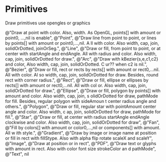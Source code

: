 Primitives
==========

Draw primitives use opengles or graphics

@"Draw at point with color. Also, width. As OpenGL, points[] with amount or point0, ...,nil is enable",
@"Point",
@"Draw line from point to point, or lines by points[] with amount or point0,...,nil. A ll with color. Also width, cap, join, solidOrDotted, joinOrSeg.",
@"Line",
@"Draw or fill, from point to point, or at center with startAngle and endAngle. All with radius and color. Also width, cap, join, solidOrDotted for draw.",
@"Arc",
@"Draw with kBezier{s,e,c1,c2} and color, Also width, cap, join, solidOrDotted. C ur?? when c2 is nil.",
@"Bezier",
@"Draw or fill, rect or rects by rects[] with amount or rect0,...nil. All with color. Al so width, cap, join, solidOrDotted for draw. Besides, round rect with corner radius.", @"Rect",
@"Draw or fill, ellipse or ellipses by rects[] with amount or rect0,...nil. All with col or. Also width, cap, join, solidOrDotted for draw.",
@"Ellipse",
@"Draw or fill, polygon by points[] with amount and color. Also width, cap, join, s olidOrDotted for draw, pathMode for fill. Besides, regular polygon with sideAmoun t center radius angle and others.",
@"Polygon",
@"Draw or fill, regular star with pointAmount center angle and color. Also width, c ap, join, solidOrDotted for draw, pathMode for fill.",
@"Star",
@"Draw or fill, at center with radius startAngle endAngle clockwise and color. Also
width, cap, join, solidOrDotted for draw",
@"Fan",
@"Fill by colors[] with amount or color0,...,nil or components[] with amount. All w ith style.",
@"Gradient",
@"Draw by image or image name at position or fill in rect with fillStype. Also with alpha flip rotate scaleX and scaleY",
@"Image",
@"Draw at position or in rect",
@"PDF",
@"Draw text or glyphs with amount in rect. Also with color font size strokeColor an d pathMode",
@"Text",
nil
